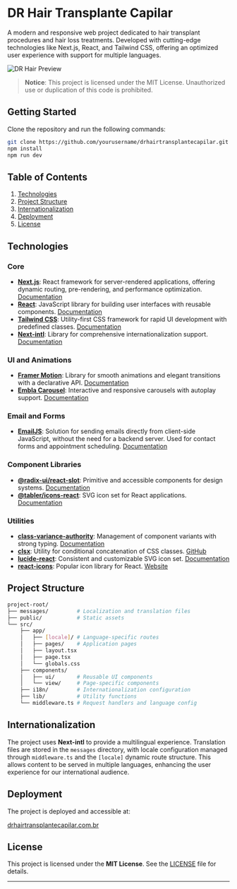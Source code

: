 # DR Hair Transplante Capilar

A modern and responsive web project dedicated to hair transplant procedures and hair loss treatments. Developed with cutting-edge technologies like Next.js, React, and Tailwind CSS, offering an optimized user experience with support for multiple languages.

![DR Hair Preview](https://imgix.cosmicjs.com/302068e0-f4d0-11ef-b3e3-d17f92c625e7-readme-pic.png)

> **Notice**: This project is licensed under the MIT License. Unauthorized use or duplication of this code is prohibited.

## Getting Started

Clone the repository and run the following commands:

```bash
git clone https://github.com/yourusername/drhairtransplantecapilar.git
npm install
npm run dev
```

## Table of Contents

1. [Technologies](#technologies)
2. [Project Structure](#project-structure)
3. [Internationalization](#internationalization)
4. [Deployment](#deployment)
5. [License](#license)

## Technologies

### Core

- **[Next.js](https://nextjs.org)**: React framework for server-rendered applications, offering dynamic routing, pre-rendering, and performance optimization. [Documentation](https://nextjs.org/docs)
- **[React](https://reactjs.org)**: JavaScript library for building user interfaces with reusable components. [Documentation](https://reactjs.org/docs)
- **[Tailwind CSS](https://tailwindcss.com)**: Utility-first CSS framework for rapid UI development with predefined classes. [Documentation](https://tailwindcss.com/docs)
- **[Next-intl](https://next-intl-docs.vercel.app/)**: Library for comprehensive internationalization support. [Documentation](https://next-intl-docs.vercel.app/docs)

### UI and Animations

- **[Framer Motion](https://www.framer.com/motion/)**: Library for smooth animations and elegant transitions with a declarative API. [Documentation](https://www.framer.com/motion/introduction/)
- **[Embla Carousel](https://www.embla-carousel.com)**: Interactive and responsive carousels with autoplay support. [Documentation](https://www.embla-carousel.com/get-started/)

### Email and Forms

- **[EmailJS](https://www.emailjs.com/)**: Solution for sending emails directly from client-side JavaScript, without the need for a backend server. Used for contact forms and appointment scheduling. [Documentation](https://www.emailjs.com/docs/)

### Component Libraries

- **[@radix-ui/react-slot](https://www.radix-ui.com)**: Primitive and accessible components for design systems. [Documentation](https://www.radix-ui.com/docs/primitives/overview/introduction)
- **[@tabler/icons-react](https://tabler-icons.io/)**: SVG icon set for React applications. [Documentation](https://github.com/tabler/tabler-icons)

### Utilities

- **[class-variance-authority](https://cva.style/docs)**: Management of component variants with strong typing. [Documentation](https://cva.style/docs)
- **[clsx](https://github.com/lukeed/clsx)**: Utility for conditional concatenation of CSS classes. [GitHub](https://github.com/lukeed/clsx)
- **[lucide-react](https://lucide.dev/)**: Consistent and customizable SVG icon set. [Documentation](https://lucide.dev/docs/lucide-react)
- **[react-icons](https://react-icons.github.io/react-icons/)**: Popular icon library for React. [Website](https://react-icons.github.io/react-icons/)

## Project Structure

```bash
project-root/
├── messages/         # Localization and translation files
├── public/           # Static assets
└── src/
    ├── app/
    │   ├── [locale]/ # Language-specific routes
    │   ├── pages/    # Application pages
    │   ├── layout.tsx
    │   ├── page.tsx
    │   └── globals.css
    ├── components/
    │   ├── ui/       # Reusable UI components
    │   └── view/     # Page-specific components
    ├── i18n/         # Internationalization configuration
    ├── lib/          # Utility functions
    └── middleware.ts # Request handlers and language config
```

## Internationalization

The project uses **Next-intl** to provide a multilingual experience. Translation files are stored in the `messages` directory, with locale configuration managed through `middleware.ts` and the `[locale]` dynamic route structure. This allows content to be served in multiple languages, enhancing the user experience for our international audience.

## Deployment

The project is deployed and accessible at:

[drhairtransplantecapilar.com.br](https://drhairtransplantecapilar.com.br)

## License

This project is licensed under the **MIT License**. See the [LICENSE](LICENSE) file for details.

---
